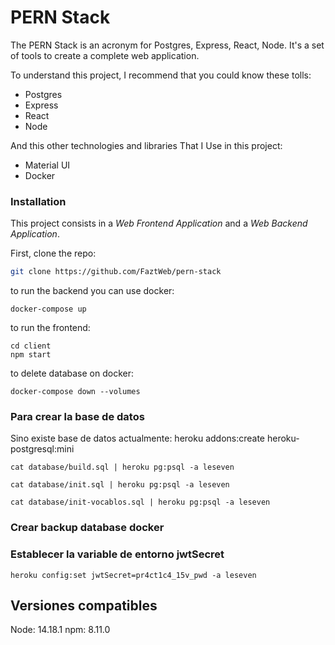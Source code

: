 # PERN Stack

The PERN Stack is an acronym for Postgres, Express, React, Node. It's a set of tools to create a complete web application.

To understand this project, I recommend that you could know these tolls:

* Postgres
* Express
* React
* Node

And this other technologies and libraries That I Use in this project:

* Material UI
* Docker

### Installation

This project consists in a *Web Frontend Application* and a *Web Backend Application*.

First, clone the repo:

```bash
git clone https://github.com/FaztWeb/pern-stack
```

to run the backend you can use docker:

```
docker-compose up
```

to run the frontend:
```
cd client
npm start
```

to delete database on docker:

```
docker-compose down --volumes
```


### Para crear la base de datos

Sino existe base de datos actualmente:
 heroku addons:create heroku-postgresql:mini
 
```
cat database/build.sql | heroku pg:psql -a leseven
```

```
cat database/init.sql | heroku pg:psql -a leseven
```

```
cat database/init-vocablos.sql | heroku pg:psql -a leseven
```

### Crear backup database docker



### Establecer la variable de entorno jwtSecret

```
heroku config:set jwtSecret=pr4ct1c4_15v_pwd -a leseven
```
## Versiones compatibles

Node: 14.18.1
npm: 8.11.0
